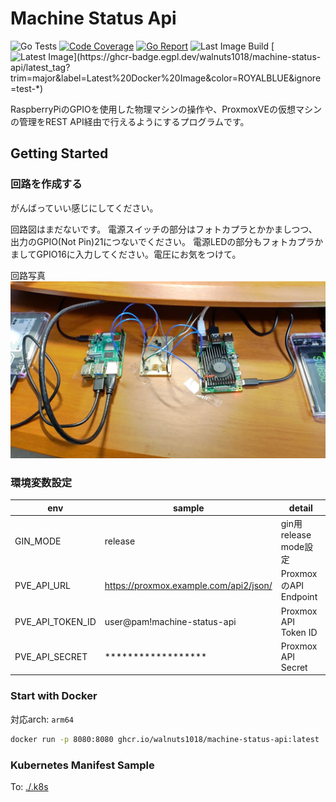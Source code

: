 # Machine Status Api
![Go Tests](https://github.com/walnuts1018/machine-status-api/actions/workflows/go-test.yaml/badge.svg)
[![Code Coverage](https://img.shields.io/codecov/c/github/walnuts1018/machine-status-api/master.svg)](https://codecov.io/github/walnuts1018/machine-status-api?branch=master)
[![Go Report](https://goreportcard.com/badge/github.com/walnuts1018/machine-status-api)](https://goreportcard.com/report/github.com/walnuts1018/machine-status-api)
![Last Image Build](https://github.com/walnuts1018/machine-status-api/actions/workflows/docker-image.yaml/badge.svg)
[![Latest Image](https://ghcr-badge.egpl.dev/walnuts1018/machine-status-api/latest_tag?trim=major&label=Latest%20Docker%20Image&color=ROYALBLUE&ignore=test-*)](https://ghcr-badge.egpl.dev/walnuts1018/machine-status-api/latest_tag?trim=major&label=Latest%20Docker%20Image&color=ROYALBLUE&ignore=test-*)

RaspberryPiのGPIOを使用した物理マシンの操作や、ProxmoxVEの仮想マシンの管理をREST API経由で行えるようにするプログラムです。

## Getting Started

### 回路を作成する
がんばっていい感じにしてください。

回路図はまだないです。
電源スイッチの部分はフォトカプラとかかましつつ、出力のGPIO(Not Pin)21につないでください。
電源LEDの部分もフォトカプラかましてGPIO16に入力してください。電圧にお気をつけて。

回路写真
[![Circuit Picture](./.resources/cicuitpicture.jpg)](https://twitter.com/walnuts1018/status/1628759384414367751)

### 環境変数設定

|env|sample|detail|
| --- | --- | --- |
|GIN_MODE|release|gin用release mode設定|
|PVE_API_URL|https://proxmox.example.com/api2/json/|ProxmoxのAPI Endpoint|
|PVE_API_TOKEN_ID|user@pam!machine-status-api|Proxmox API Token ID|
|PVE_API_SECRET|******************|Proxmox API Secret|

### Start with Docker
対応arch: `arm64`
```bash
docker run -p 8080:8080 ghcr.io/walnuts1018/machine-status-api:latest
```

### Kubernetes Manifest Sample

To: [./.k8s](./.k8s)
